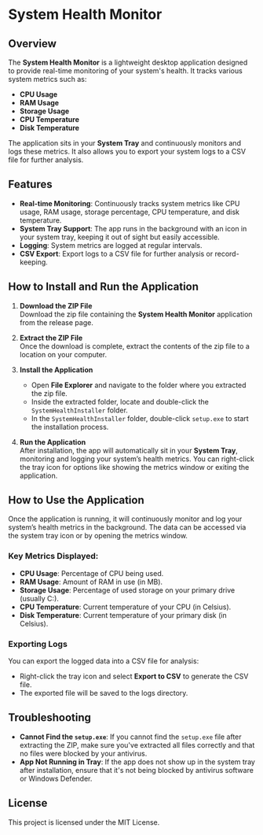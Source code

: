 # System Health Monitor

## Overview

The **System Health Monitor** is a lightweight desktop application designed to provide real-time monitoring of your system's health. It tracks various system metrics such as:

- **CPU Usage**  
- **RAM Usage**  
- **Storage Usage**  
- **CPU Temperature**  
- **Disk Temperature**

The application sits in your **System Tray** and continuously monitors and logs these metrics. It also allows you to export your system logs to a CSV file for further analysis.

## Features

- **Real-time Monitoring**: Continuously tracks system metrics like CPU usage, RAM usage, storage percentage, CPU temperature, and disk temperature.
- **System Tray Support**: The app runs in the background with an icon in your system tray, keeping it out of sight but easily accessible.
- **Logging**: System metrics are logged at regular intervals.
- **CSV Export**: Export logs to a CSV file for further analysis or record-keeping.

## How to Install and Run the Application

1. **Download the ZIP File**  
   Download the zip file containing the **System Health Monitor** application from the release page.

2. **Extract the ZIP File**  
   Once the download is complete, extract the contents of the zip file to a location on your computer.

3. **Install the Application**  
   - Open **File Explorer** and navigate to the folder where you extracted the zip file.
   - Inside the extracted folder, locate and double-click the `SystemHealthInstaller` folder.
   - In the `SystemHealthInstaller` folder, double-click `setup.exe` to start the installation process.

4. **Run the Application**  
   After installation, the app will automatically sit in your **System Tray**, monitoring and logging your system’s health metrics. You can right-click the tray icon for options like showing the metrics window or exiting the application.

## How to Use the Application

Once the application is running, it will continuously monitor and log your system’s health metrics in the background. The data can be accessed via the system tray icon or by opening the metrics window.

### Key Metrics Displayed:

- **CPU Usage**: Percentage of CPU being used.
- **RAM Usage**: Amount of RAM in use (in MB).
- **Storage Usage**: Percentage of used storage on your primary drive (usually C:).
- **CPU Temperature**: Current temperature of your CPU (in Celsius).
- **Disk Temperature**: Current temperature of your primary disk (in Celsius).

### Exporting Logs

You can export the logged data into a CSV file for analysis:

- Right-click the tray icon and select **Export to CSV** to generate the CSV file.
- The exported file will be saved to the logs directory.

## Troubleshooting

- **Cannot Find the `setup.exe`**: If you cannot find the `setup.exe` file after extracting the ZIP, make sure you've extracted all files correctly and that no files were blocked by your antivirus.
- **App Not Running in Tray**: If the app does not show up in the system tray after installation, ensure that it's not being blocked by antivirus software or Windows Defender.

## License

This project is licensed under the MIT License.
